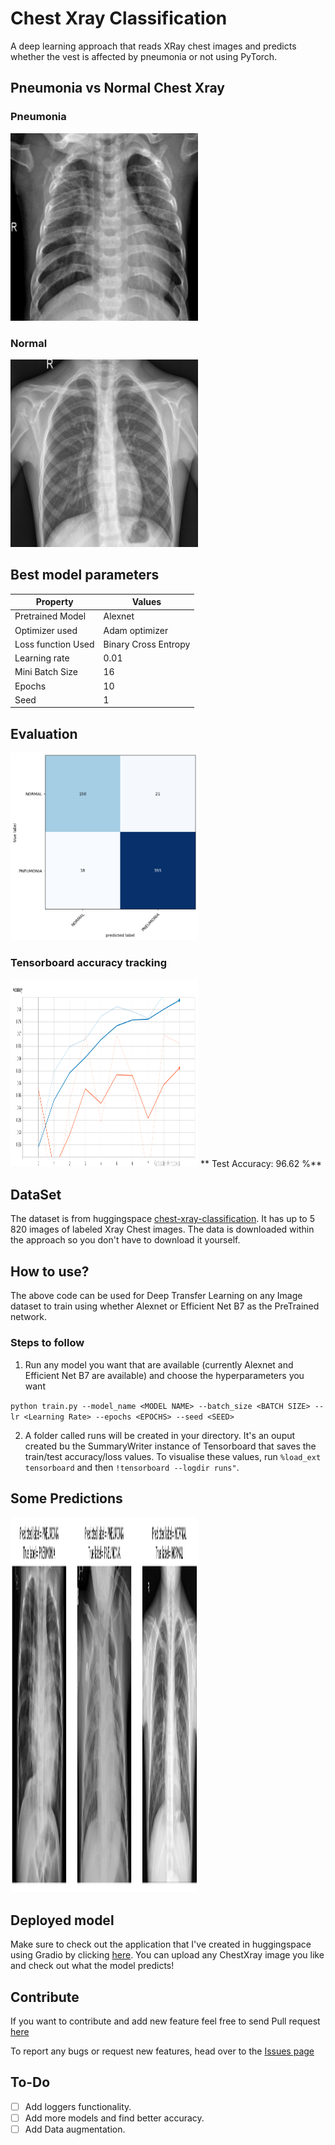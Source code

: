 # Chest Xray Classification

A deep learning approach that reads XRay chest images and predicts whether the vest is affected by pneumonia or not using PyTorch.

## Pneumonia vs Normal Chest Xray

### Pneumonia

<img src="https://github.com/azizche/chest_xray_Classification/blob/main/Images/pneumonia.png" width=300 height= 300 />

### Normal

<img src="https://github.com/azizche/chest_xray_Classification/blob/main/Images/normal.png" width=300 height= 300 />

## Best model parameters

| Property           | Values               |
| ------------------ | -------------------- |
| Pretrained Model   | Alexnet              |
| Optimizer used     | Adam optimizer       |
| Loss function Used | Binary Cross Entropy |
| Learning rate      | 0.01                 |
| Mini Batch Size    | 16                   |
| Epochs             | 10                   |
| Seed               | 1                    |

## Evaluation

<img src="https://github.com/azizche/chest_xray_Classification/blob/main/Images/confusion_matrix.png" width=300 height= 300 />

### Tensorboard accuracy tracking

<img src="https://github.com/azizche/chest_xray_Classification/blob/main/Images/tensorboard_visualisation.png" width=300 height= 300 />
** Test Accuracy: 96.62 %**

## DataSet

The dataset is from huggingspace [chest-xray-classification](https://huggingface.co/datasets/keremberke/chest-xray-classification). It has up to 5 820 images of labeled Xray Chest images.
The data is downloaded within the approach so you don't have to download it yourself.

## How to use?

The above code can be used for Deep Transfer Learning on any Image dataset to train using whether Alexnet or Efficient Net B7 as the PreTrained network.

### Steps to follow

1. Run any model you want that are available (currently Alexnet and Efficient Net B7 are available) and choose the hyperparameters you want

`python train.py --model_name <MODEL NAME> --batch_size <BATCH SIZE> --lr <Learning Rate> --epochs <EPOCHS> --seed <SEED>`

2. A folder called runs will be created in your directory. It's an ouput created bu the SummaryWriter instance of Tensorboard that saves the train/test accuracy/loss values.
   To visualise these values, run `%load_ext tensorboard` and then `!tensorboard --logdir runs"`.

## Some Predictions

<img src="https://github.com/azizche/chest_xray_Classification/blob/main/Images/predictions.png" width=300 height= 600 />

## Deployed model

Make sure to check out the application that I've created in huggingspace using Gradio by clicking [here](https://huggingface.co/spaces/Aziizzz/ChestXrayClassification). You can upload any ChestXray image you like and check out what the model predicts!

## Contribute

If you want to contribute and add new feature feel free to send Pull request [here](https://github.com/azizche/chest_xray_Classification/pulls)

To report any bugs or request new features, head over to the [Issues page](https://github.com/azizche/chest_xray_Classification/issues)

## To-Do

- [ ] Add loggers functionality.
- [ ] Add more models and find better accuracy.
- [ ] Add Data augmentation.
